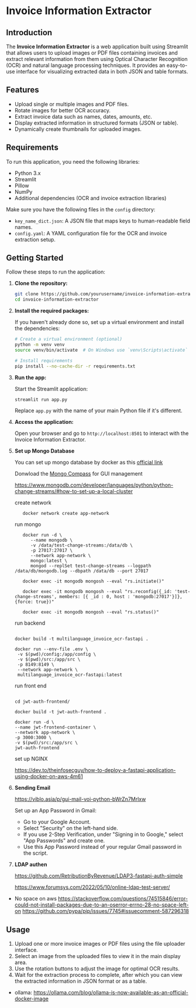 # Invoice Information Extractor

## Introduction

The **Invoice Information Extractor** is a web application built using Streamlit that allows users to upload images or PDF files containing invoices and extract relevant information from them using Optical Character Recognition (OCR) and natural language processing techniques. It provides an easy-to-use interface for visualizing extracted data in both JSON and table formats.

## Features

- Upload single or multiple images and PDF files.
- Rotate images for better OCR accuracy.
- Extract invoice data such as names, dates, amounts, etc.
- Display extracted information in structured formats (JSON or table).
- Dynamically create thumbnails for uploaded images.

## Requirements

To run this application, you need the following libraries:

- Python 3.x
- Streamlit
- Pillow
- NumPy
- Additional dependencies (OCR and invoice extraction libraries)


Make sure you have the following files in the `config` directory:

- `key_name_dict.json`: A JSON file that maps keys to human-readable field names.
- `config.yaml`: A YAML configuration file for the OCR and invoice extraction setup.

## Getting Started

Follow these steps to run the application:

1. **Clone the repository:**

   ```bash
   git clone https://github.com/yourusername/invoice-information-extractor.git
   cd invoice-information-extractor
   ```

2. **Install the required packages:**

   If you haven't already done so, set up a virtual environment and install the dependencies:

   ```bash
   # Create a virtual environment (optional)
   python -m venv venv
   source venv/bin/activate  # On Windows use `venv\Scripts\activate`
   
   # Install requirements
   pip install --no-cache-dir -r requirements.txt
   ```

3. **Run the app:**

   Start the Streamlit application:

   ```bash
   streamlit run app.py
   ```
   
   Replace `app.py` with the name of your main Python file if it's different.

4. **Access the application:**

   Open your browser and go to `http://localhost:8501` to interact with the Invoice Information Extractor.

5. **Set up Mongo Database**

   You can set up mongo database by docker as this [official link](https://www.mongodb.com/docs/manual/tutorial/install-mongodb-community-with-docker/?msockid=12d1fdc9a4da62680b18e9ffa5036390)

   Donwload the [Mongo Compass](https://www.mongodb.com/try/download/compass) for GUI management

   https://www.mongodb.com/developer/languages/python/python-change-streams/#how-to-set-up-a-local-cluster

   create network
   ```shell
      docker network create app-network
   ```

   run mongo
   ```shell
      docker run -d \
         --name mongodb \
         -v /data/test-change-streams:/data/db \
         -p 27017:27017 \
         --network app-network \
         mongo:latest \
         mongod --replSet test-change-streams --logpath /data/db/mongodb.log --dbpath /data/db --port 27017

      docker exec -it mongodb mongosh --eval "rs.initiate()"
      
      docker exec -it mongodb mongosh --eval "rs.reconfig({_id: 'test-change-streams', members: [{ _id : 0, host : 'mongodb:27017'}]}, {force: true})"

      docker exec -it mongodb mongosh --eval "rs.status()"

   ```

   run backend

   ```shell

   docker build -t multilanguage_invoice_ocr-fastapi .

   docker run --env-file .env \
    -v $(pwd)/config:/app/config \
    -v $(pwd)/src:/app/src \
    -p 8149:8149 \
    --network app-network \
    multilanguage_invoice_ocr-fastapi:latest
    ```
   run front end
   ```shell

   cd jwt-auth-frontend/

   docker build -t jwt-auth-frontend .
   
   docker run -d \
   --name jwt-frontend-container \
   --network app-network \
   -p 3000:3000 \
   -v $(pwd)/src:/app/src \
   jwt-auth-frontend

   ```
   set up NGINX
   
   https://dev.to/theinfosecguy/how-to-deploy-a-fastapi-application-using-docker-on-aws-4m61


5. **Sending Email**

   https://viblo.asia/p/gui-mail-voi-python-bWrZn7Mrlxw

   Set up an App Password in Gmail:

   - Go to your Google Account.
   - Select "Security" on the left-hand side.
   - If you use 2-Step Verification, under "Signing in to Google," select "App Passwords" and create one.
   - Use this App Password instead of your regular Gmail password in the script.

6. **LDAP authen**
   
   https://github.com/RetributionByRevenue/LDAP3-fastapi-auth-simple
   
   https://www.forumsys.com/2022/05/10/online-ldap-test-server/

- No space on aws
https://stackoverflow.com/questions/74515846/error-could-not-install-packages-due-to-an-oserror-errno-28-no-space-left-on
https://github.com/pypa/pip/issues/7745#issuecomment-587296318

## Usage

1. Upload one or more invoice images or PDF files using the file uploader interface.
2. Select an image from the uploaded files to view it in the main display area.
3. Use the rotation buttons to adjust the image for optimal OCR results.
4. Wait for the extraction process to complete, after which you can view the extracted information in JSON format or as a table.

- ollama: https://ollama.com/blog/ollama-is-now-available-as-an-official-docker-image

